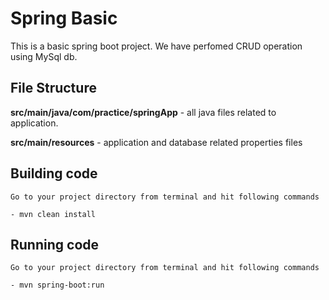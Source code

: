 # Spring Basic

This is a basic spring boot project. We have perfomed CRUD operation using MySql db.

## File Structure

**src/main/java/com/practice/springApp** - all java files related to application.

**src/main/resources** - application and database related properties files 

## Building code

```
Go to your project directory from terminal and hit following commands

- mvn clean install
```

## Running code

```
Go to your project directory from terminal and hit following commands

- mvn spring-boot:run
```
